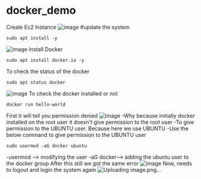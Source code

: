 # docker_demo
Create Ec2 Instance 
![image](https://github.com/sowmiya429/docker_demo/assets/80743760/29c36e1e-473f-4501-ab8f-5a8445f719ca)
#update the system
```
sudo apt install -y
```
![image](https://github.com/sowmiya429/docker_demo/assets/80743760/6984f9f2-9d25-4b6a-8fb6-ab82c652b225)
Install Docker
```
sudo apt install docker.io -y
```
To check the status of the docker
```
sudo apt status docker
```
![image](https://github.com/sowmiya429/docker_demo/assets/80743760/595b0051-468e-4691-9385-c8b36e98988c)
To check the docker installed or not
```
docker run hello-world
```
First it will tell you permission denied
![image](https://github.com/sowmiya429/docker_demo/assets/80743760/8b8819ff-a28f-4ba8-9a9e-14981bf30c96)
-Why because initially docker installed on the root user it doesn't give permission to the root user
-To give permission to the UBUNTU user. Because here we use UBUNTU 
-Use the below command to give permission to the UBUNTU user
```
sudo usermod -aG docker ubuntu
```
-usermod --> modifying the user
-aG docker--> adding the ubuntu user to the docker group
After this still we got the same error
![image](https://github.com/sowmiya429/docker_demo/assets/80743760/9ebbbbd0-08bd-4ab0-a951-42d0fe167ed0)
Now, needs to logout and login the system again
![Uploading image.png…]()


